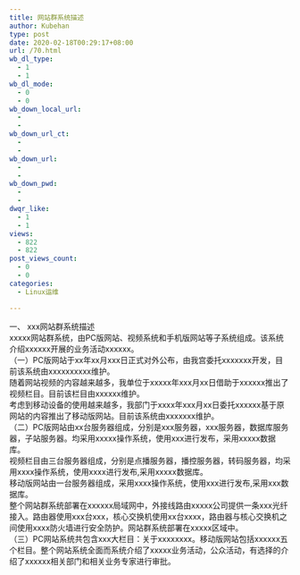 ```yaml
---
title: 网站群系统描述
author: Kubehan
type: post
date: 2020-02-18T00:29:17+08:00
url: /70.html
wb_dl_type:
  - 1
  - 1
wb_dl_mode:
  - 0
  - 0
wb_down_local_url:
  - 
  - 
wb_down_url_ct:
  - 
  - 
wb_down_url:
  - 
  - 
wb_down_pwd:
  - 
  - 
dwqr_like:
  - 1
  - 1
views:
  - 822
  - 822
post_views_count:
  - 0
  - 0
categories:
  - Linux运维

---
```

一、 xxx网站群系统描述  
xxxxx网站群系统，由PC版网站、视频系统和手机版网站等子系统组成。该系统介绍xxxxxx开展的业务活动xxxxxx。  
（一）PC版网站于xx年xx月xxx日正式对外公布，由我宫委托xxxxxxx开发，目前该系统由xxxxxxxxxx维护。  
随着网站视频的内容越来越多，我单位于xxxxx年xxx月xx日借助于xxxxxx推出了视频栏目。目前该栏目由xxxxxx维护。  
考虑到移动设备的使用越来越多，我部门于xxxx年xxx月xx日委托xxxxxx基于原网站的内容推出了移动版网站。目前该系统由xxxxxxx维护。  
（二）PC版网站由xx台服务器组成，分别是xxx服务器，xxx服务器，数据库服务器，子站服务器。均采用xxxxx操作系统，使用xxx进行发布，采用xxxxx数据库。  
视频栏目由三台服务器组成，分别是点播服务器，播控服务器，转码服务器，均采用xxxx操作系统，使用xxxx进行发布,采用xxxxx数据库。  
移动版网站由一台服务器组成，采用xxxx操作系统，使用xxx进行发布,采用xxx数据库。  
整个网站群系统部署在xxxxxx局域网中，外接线路由xxxxx公司提供一条xxx光纤接入。路由器使用xxx台xxx，核心交换机使用xx台xxxx，路由器与核心交换机之间使用xxxx防火墙进行安全防护。网站群系统部署在xxxxx区域中。  
（三）PC网站系统共包含xxx大栏目：关于xxxxxxxx。移动版网站包括xxxxxx五个栏目。整个网站系统全面而系统介绍了xxxxx业务活动，公众活动，有选择的介绍了xxxxxx相关部门和相关业务专家进行审批。